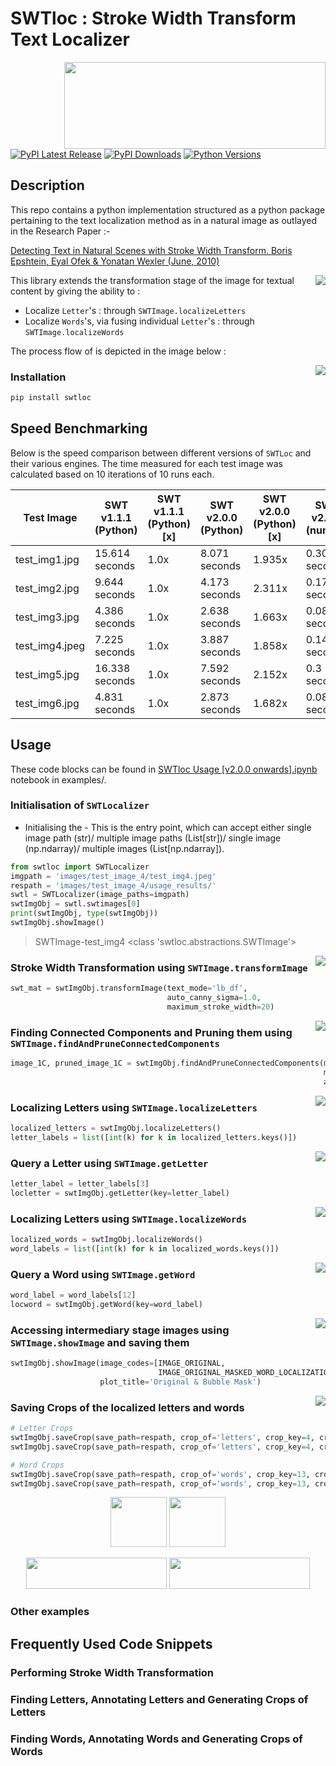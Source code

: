 # SWTloc : Stroke Width Transform Text Localizer
<img style="float: right;" src="swtloc/static/logo.png" height=139 width=418 align="right">

[![PyPI Latest Release](https://img.shields.io/pypi/v/swtloc)](https://pypi.org/project/swtloc/)
[![PyPI Downloads](https://img.shields.io/pypi/dm/swtloc)](https://pypi.org/project/swtloc/)
[![Python Versions](https://img.shields.io/pypi/pyversions/swtloc)](https://pypi.org/project/swtloc/)

## Description

This repo contains a python implementation structured as a python package pertaining to the text localization method as in a natural image as outlayed in the Research Paper :- 

[Detecting Text in Natural Scenes with Stroke Width Transform.
Boris Epshtein, Eyal Ofek & Yonatan Wexler
(June, 2010)](https://www.microsoft.com/en-us/research/publication/detecting-text-in-natural-scenes-with-stroke-width-transform/)

<img style="float: right;" src="swtloc/static/logo.gif" align="centre">

This library extends the transformation stage of the image for textual content by giving the ability to :

- Localize `Letter`'s : through `SWTImage.localizeLetters`
- Localize `Words`'s, via fusing individual `Letter`'s : through `SWTImage.localizeWords`

The process flow of is depicted in the image below : 

<img style="float: right;" src="swtloc/static/SWTLoc_Process_Flow.png" align="centre">


### Installation 
```py
pip install swtloc
```

## Speed Benchmarking
Below is the speed comparison between different versions of ``SWTLoc`` and their various engines. The time measured for
each test image was calculated based on 10 iterations of 10 runs each.

Test Image | SWT v1.1.1 (Python) | SWT v1.1.1 (Python) [x] | SWT v2.0.0 (Python) | SWT v2.0.0 (Python) [x] | SWT v2.0.0 (numba) | SWT v2.0.0 (numba) [x]
--- | --- | --- | --- |--- |--- |--- 
test_img1.jpg | 15.614 seconds | 1.0x | 8.071 seconds | 1.935x | 0.308 seconds | 50.695x
test_img2.jpg | 9.644 seconds | 1.0x | 4.173 seconds | 2.311x | 0.176 seconds | 54.829x
test_img3.jpg | 4.386 seconds | 1.0x | 2.638 seconds | 1.663x | 0.083 seconds | 53.104x
test_img4.jpeg | 7.225 seconds | 1.0x | 3.887 seconds | 1.858x | 0.14 seconds | 51.42x
test_img5.jpg | 16.338 seconds | 1.0x | 7.592 seconds | 2.152x | 0.3 seconds | 54.405x
test_img6.jpg | 4.831 seconds | 1.0x | 2.873 seconds | 1.682x | 0.083 seconds | 57.853x


## Usage 
These code blocks can be found in [SWTloc Usage [v2.0.0 onwards].ipynb](examples/SWTloc-Usage-[v2.0.0-onwards].ipynb)
notebook in examples/.

### Initialisation of ``SWTLocalizer``
- Initialising the  - This is the entry point, which can accept either single image path (str)/
multiple image paths (List[str])/ single image (np.ndarray)/ multiple images (List[np.ndarray]).
```py
from swtloc import SWTLocalizer
imgpath = 'images/test_image_4/test_img4.jpeg'
respath = 'images/test_image_4/usage_results/'
swtl = SWTLocalizer(image_paths=imgpath)
swtImgObj = swtl.swtimages[0]
print(swtImgObj, type(swtImgObj))
swtImgObj.showImage()
```
> SWTImage-test_img4 <class 'swtloc.abstractions.SWTImage'>
<img style="float: right;" src="examples/images/test_image_4/usage_results/test_img4_01.jpg" align="centre">

### Stroke Width Transformation using ``SWTImage.transformImage``
```py
swt_mat = swtImgObj.transformImage(text_mode='lb_df',
                                   auto_canny_sigma=1.0,
                                   maximum_stroke_width=20)
```
<img style="float: right;" src="examples/images/test_image_4/usage_results/test_img4_01_02_03_04.jpg" align="centre">

### Finding Connected Components and Pruning them using ``SWTImage.findAndPruneConnectedComponents``
```py
image_1C, pruned_image_1C = swtImgObj.findAndPruneConnectedComponents(minimum_pixels_per_cc=100,
                                                                      maximum_pixels_per_cc=10_000,
                                                                      acceptable_aspect_ratio=0.2)
```
<img style="float: right;" src="examples/images/test_image_4/usage_results/test_img4_04_06_07_09.jpg" align="centre">

### Localizing Letters using ``SWTImage.localizeLetters``
```py
localized_letters = swtImgObj.localizeLetters()
letter_labels = list([int(k) for k in localized_letters.keys()])
```
<img style="float: right;" src="examples/images/test_image_4/usage_results/test_img4_11_12_13.jpg" align="centre">

### Query a Letter using ``SWTImage.getLetter``
```py
letter_label = letter_labels[3]
locletter = swtImgObj.getLetter(key=letter_label)
```
<img style="float: right;" src="examples/images/test_image_4/usage_results/test_img4_17_18.jpg" align="centre">

### Localizing Letters using ``SWTImage.localizeWords``
```py
localized_words = swtImgObj.localizeWords()
word_labels = list([int(k) for k in localized_words.keys()])
```
<img style="float: right;" src="examples/images/test_image_4/usage_results/test_img4_14_15_16.jpg" align="centre">

### Query a Word using ``SWTImage.getWord``
```py
word_label = word_labels[12]
locword = swtImgObj.getWord(key=word_label)
```
<img style="float: right;" src="examples/images/test_image_4/usage_results/test_img4_19_20.jpg" align="centre">

### Accessing intermediary stage images using ``SWTImage.showImage`` and saving them
```py
swtImgObj.showImage(image_codes=[IMAGE_ORIGINAL,
                                 IMAGE_ORIGINAL_MASKED_WORD_LOCALIZATIONS],
                    plot_title='Original & Bubble Mask')
```
<img style="float: right;" src="examples/images/test_image_4/usage_results/test_img4_01_16.jpg" align="middle">


### Saving Crops of the localized letters and words
```py
# Letter Crops
swtImgObj.saveCrop(save_path=respath, crop_of='letters', crop_key=4, crop_type='min_bbox', crop_on=IMAGE_ORIGINAL)
swtImgObj.saveCrop(save_path=respath, crop_of='letters', crop_key=4, crop_type='min_bbox', crop_on=IMAGE_SWT_TRANSFORMED)

# Word Crops
swtImgObj.saveCrop(save_path=respath, crop_of='words', crop_key=13, crop_type='bubble', crop_on=IMAGE_ORIGINAL)
swtImgObj.saveCrop(save_path=respath, crop_of='words', crop_key=13, crop_type='bubble', crop_on=IMAGE_SWT_TRANSFORMED)
```
<p align="middle">
  <img src="examples/images/test_image_4/usage_results/test_img4_letters-4_min_bbox_IMAGE_ORIGINAL_CROP.jpg" width="90px" height="80px"/>
  <img src="examples/images/test_image_4/usage_results/test_img4_letters-4_min_bbox_IMAGE_SWT_TRANSFORMED_CROP.jpg" width="90px" height="80px"/> 
</p>
<p align="middle">
  <img src="examples/images/test_image_4/usage_results/test_img4_words-13_bubble_IMAGE_ORIGINAL_CROP.jpg"  width="225px" height="50px"/>
  <img src="examples/images/test_image_4/usage_results/test_img4_words-13_bubble_IMAGE_SWT_TRANSFORMED_CROP.jpg" width="225px" height="50px"/> 
</p>

### Other examples

## Frequently Used Code Snippets
### Performing Stroke Width Transformation
### Finding Letters, Annotating Letters and Generating Crops of Letters
### Finding Words, Annotating Words and Generating Crops of Words


